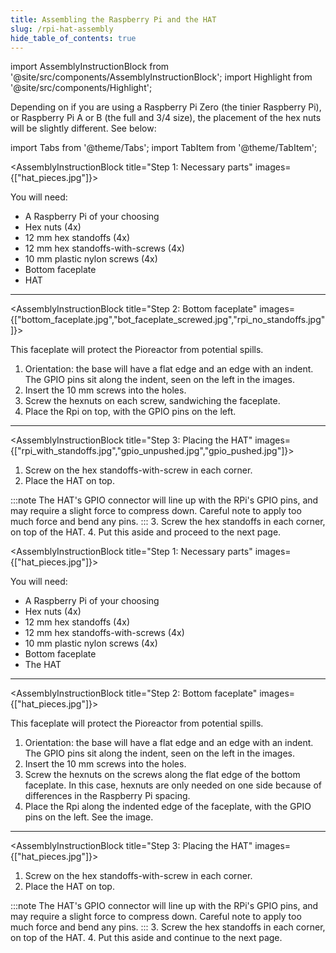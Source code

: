 ```yaml
---
title: Assembling the Raspberry Pi and the HAT
slug: /rpi-hat-assembly
hide_table_of_contents: true
---
```


import AssemblyInstructionBlock from '@site/src/components/AssemblyInstructionBlock';
import Highlight from '@site/src/components/Highlight';

Depending on if you are using a Raspberry Pi Zero (the tinier Raspberry Pi), or Raspberry Pi A or B (the full and 3/4 size), the placement of the hex nuts will be slightly different. See below:

import Tabs from '@theme/Tabs';
import TabItem from '@theme/TabItem';

<Tabs>
  <TabItem value="a_or_b" label="Raspberry Pi A or B">
  
<AssemblyInstructionBlock title="Step 1: Necessary parts" images={["hat_pieces.jpg"]}>

You will need:
*	A Raspberry Pi of your choosing
*	Hex nuts (4x)
*	12 mm hex standoffs (4x) 
*	12 mm hex standoffs-with-screws (4x)
*	10 mm plastic nylon screws (4x) 
*	Bottom faceplate
*	HAT
	
</AssemblyInstructionBlock>

-----

<AssemblyInstructionBlock title="Step 2: Bottom faceplate" images={["bottom_faceplate.jpg","bot_faceplate_screwed.jpg","rpi_no_standoffs.jpg"]}>

This faceplate will protect the Pioreactor from potential spills. 

1.	Orientation: the base will have a flat edge and an edge with an indent. The GPIO pins sit along the indent, seen on the left in the images. 
2.	Insert the 10 mm screws into the holes. 
3.	Screw the hexnuts on each screw, sandwiching the faceplate. 
4.	Place the Rpi on top, with the GPIO pins on the left. 

</AssemblyInstructionBlock>

-----

<AssemblyInstructionBlock title="Step 3: Placing the HAT" images={["rpi_with_standoffs.jpg","gpio_unpushed.jpg","gpio_pushed.jpg"]}>

1.	Screw on the hex standoffs-with-screw in each corner.
2.	Place the HAT on top. 

:::note
The HAT's GPIO connector will line up with the RPi's GPIO pins, and may require a slight force to compress down. Careful note to apply too much force and bend any pins.
:::
3.	Screw the hex standoffs in each corner, on top of the HAT.
4.	Put this aside and proceed to the next page. 

</AssemblyInstructionBlock>

  </TabItem>
  <TabItem value="zero" label="Raspberry Pi Zero" default>

<AssemblyInstructionBlock title="Step 1: Necessary parts" images={["hat_pieces.jpg"]}>

You will need:
*	A Raspberry Pi of your choosing
*	Hex nuts (4x)
*	12 mm hex standoffs (4x)
*	12 mm hex standoffs-with-screws (4x)
*	10 mm plastic nylon screws (4x)
*	Bottom faceplate
*	The HAT

</AssemblyInstructionBlock>

-----

<AssemblyInstructionBlock title="Step 2: Bottom faceplate" images={["hat_pieces.jpg"]}>

This faceplate will protect the Pioreactor from potential spills. 

1.	Orientation: the base will have a flat edge and an edge with an indent. The GPIO pins sit along the indent, seen on the left in the images. 
2.	Insert the 10 mm screws into the holes. 
3.	Screw the hexnuts on the screws along the flat edge of the bottom faceplate. In this case, hexnuts are only needed on one side because of differences in the Raspberry Pi spacing. 
4.	Place the Rpi along the indented edge of the faceplate, with the GPIO pins on the left. See the image. 

</AssemblyInstructionBlock>

-----

<AssemblyInstructionBlock title="Step 3: Placing the HAT" images={["hat_pieces.jpg"]}>

1.	Screw on the hex standoffs-with-screw in each corner.
2.	Place the HAT on top. 

:::note
The HAT's GPIO connector will line up with the RPi's GPIO pins, and may require a slight force to compress down. Careful note to apply too much force and bend any pins.
:::
3.	Screw the hex standoffs in each corner, on top of the HAT.
4.	Put this aside and continue to the next page.

</AssemblyInstructionBlock>


  
  </TabItem>
</Tabs>
